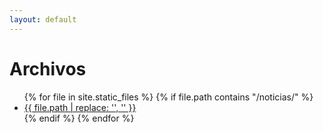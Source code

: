 ```yaml
---
layout: default
---
```


# Archivos

<ul>
{% for file in site.static_files %}
  {% if file.path contains "/noticias/" %}
    <li><a href="{{ site.baseurl }}{{ file.path }}">{{ file.path | replace: '', '' }}</a></li>
  {% endif %}
{% endfor %}
</ul>
